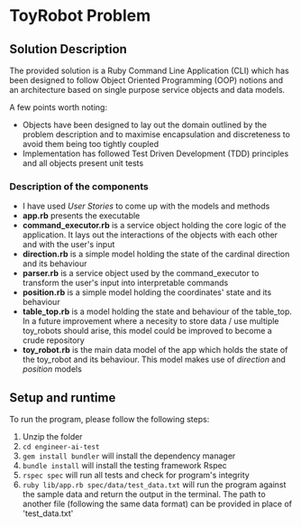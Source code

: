 # ToyRobot Problem

## Solution Description

The provided solution is a Ruby Command Line Application (CLI) which has been designed to follow Object Oriented Programming (OOP) notions and an architecture based on single purpose service objects and data models. 

A few points worth noting:
- Objects have been designed to lay out the domain outlined by the problem description and to maximise encapsulation and discreteness to avoid them being too tightly coupled
- Implementation has followed Test Driven Development (TDD) principles and all objects present unit tests

### Description of the components

- I have used *User Stories* to come up with the models and methods
- **app.rb** presents the executable
- **command_executor.rb** is a service object holding the core logic of the application. It lays out the interactions of the objects with each other and with the user's input
- **direction.rb** is a simple model holding the state of the cardinal direction and its behaviour
-  **parser.rb** is a service object used by the command_executor to transform the user's input into interpretable commands
- **position.rb** is a simple model holding the coordinates' state and its behaviour
- **table_top.rb** is a model holding the state and behaviour of the table_top. In a future improvement where a necesity to store data / use multiple toy_robots should arise, this model could be improved to become a crude repository
- **toy_robot.rb** is the main data model of the app which holds the state of the toy_robot and its behaviour. This model makes use of *direction* and *position* models

## Setup and runtime

To run the program, please follow the following steps:

1. Unzip the folder
2. `cd engineer-ai-test`
3. `gem install bundler`
will install the dependency manager
4. `bundle install`
will install the testing framework Rspec
5. `rspec spec`
will run all tests and check for program's integrity
6. `ruby lib/app.rb spec/data/test_data.txt`
will run the program against the sample data and return the output in the terminal. The path to another file (following the same data format) can be provided in place of 'test_data.txt'
